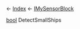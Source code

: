 ← [Index](Api-Index) ← [IMySensorBlock](Sandbox.ModAPI.Ingame.IMySensorBlock)

[bool](System.Boolean) DetectSmallShips